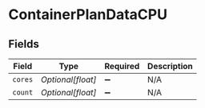 # ContainerPlanDataCPU


## Fields

| Field              | Type               | Required           | Description        |
| ------------------ | ------------------ | ------------------ | ------------------ |
| `cores`            | *Optional[float]*  | :heavy_minus_sign: | N/A                |
| `count`            | *Optional[float]*  | :heavy_minus_sign: | N/A                |